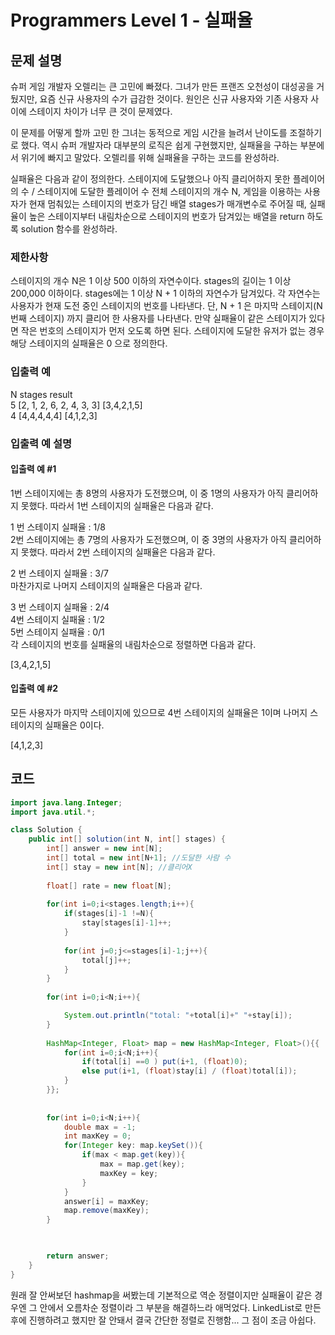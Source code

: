 # Programmers Level 1 - 실패율
## 문제 설명

슈퍼 게임 개발자 오렐리는 큰 고민에 빠졌다. 그녀가 만든 프랜즈 오천성이 대성공을 거뒀지만, 요즘 신규 사용자의 수가 급감한 것이다. 원인은 신규 사용자와 기존 사용자 사이에 스테이지 차이가 너무 큰 것이 문제였다.

이 문제를 어떻게 할까 고민 한 그녀는 동적으로 게임 시간을 늘려서 난이도를 조절하기로 했다. 역시 슈퍼 개발자라 대부분의 로직은 쉽게 구현했지만, 실패율을 구하는 부분에서 위기에 빠지고 말았다. 오렐리를 위해 실패율을 구하는 코드를 완성하라.

실패율은 다음과 같이 정의한다.
스테이지에 도달했으나 아직 클리어하지 못한 플레이어의 수 / 스테이지에 도달한 플레이어 수
전체 스테이지의 개수 N, 게임을 이용하는 사용자가 현재 멈춰있는 스테이지의 번호가 담긴 배열 stages가 매개변수로 주어질 때, 실패율이 높은 스테이지부터 내림차순으로 스테이지의 번호가 담겨있는 배열을 return 하도록 solution 함수를 완성하라.

### 제한사항
스테이지의 개수 N은 1 이상 500 이하의 자연수이다.
stages의 길이는 1 이상 200,000 이하이다.
stages에는 1 이상 N + 1 이하의 자연수가 담겨있다.
각 자연수는 사용자가 현재 도전 중인 스테이지의 번호를 나타낸다.
단, N + 1 은 마지막 스테이지(N 번째 스테이지) 까지 클리어 한 사용자를 나타낸다.
만약 실패율이 같은 스테이지가 있다면 작은 번호의 스테이지가 먼저 오도록 하면 된다.
스테이지에 도달한 유저가 없는 경우 해당 스테이지의 실패율은 0 으로 정의한다.

### 입출력 예
N	stages	result   
5	[2, 1, 2, 6, 2, 4, 3, 3]	[3,4,2,1,5]     
4	[4,4,4,4,4]   	[4,1,2,3]      

### 입출력 예 설명
#### 입출력 예 #1
1번 스테이지에는 총 8명의 사용자가 도전했으며, 이 중 1명의 사용자가 아직 클리어하지 못했다. 따라서 1번 스테이지의 실패율은 다음과 같다.     

1 번 스테이지 실패율 : 1/8     
2번 스테이지에는 총 7명의 사용자가 도전했으며, 이 중 3명의 사용자가 아직 클리어하지 못했다. 따라서 2번 스테이지의 실패율은 다음과 같다.    
     
2 번 스테이지 실패율 : 3/7     
마찬가지로 나머지 스테이지의 실패율은 다음과 같다.     
     
3 번 스테이지 실패율 : 2/4     
4번 스테이지 실패율 : 1/2     
5번 스테이지 실패율 : 0/1     
각 스테이지의 번호를 실패율의 내림차순으로 정렬하면 다음과 같다.     
     
[3,4,2,1,5]     

#### 입출력 예 #2

모든 사용자가 마지막 스테이지에 있으므로 4번 스테이지의 실패율은 1이며 나머지 스테이지의 실패율은 0이다.      

[4,1,2,3]


## 코드

```java
import java.lang.Integer;
import java.util.*;

class Solution {
    public int[] solution(int N, int[] stages) {
        int[] answer = new int[N];
        int[] total = new int[N+1]; //도달한 사람 수
        int[] stay = new int[N]; //클리어X
        
        float[] rate = new float[N];
        
        for(int i=0;i<stages.length;i++){
            if(stages[i]-1 !=N){
                stay[stages[i]-1]++;    
            }
            
            for(int j=0;j<=stages[i]-1;j++){
                total[j]++;
            }                
        }
        
        for(int i=0;i<N;i++){

            System.out.println("total: "+total[i]+" "+stay[i]);
        }
        
        HashMap<Integer, Float> map = new HashMap<Integer, Float>(){{
            for(int i=0;i<N;i++){
                if(total[i] ==0 ) put(i+1, (float)0);
                else put(i+1, (float)stay[i] / (float)total[i]);
            }
        }};
        
        
        for(int i=0;i<N;i++){
            double max = -1;
            int maxKey = 0;
            for(Integer key: map.keySet()){
                if(max < map.get(key)){
                    max = map.get(key);
                    maxKey = key;
                }
            }
            answer[i] = maxKey;
            map.remove(maxKey);
        }

      

        return answer;
    }
}

```

원래 잘 안써보던 hashmap을 써봤는데 기본적으로 역순 정렬이지만 실패율이 같은 경우엔 그 안에서 오름차순 정렬이라 그 부분을 해결하느라 애먹었다. 
LinkedList로 만든 후에 진행하려고 했지만 잘 안돼서 결국 간단한 정렬로 진행함... 그 점이 조금 아쉽다.
